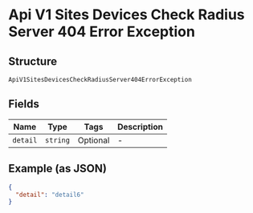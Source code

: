 
# Api V1 Sites Devices Check Radius Server 404 Error Exception

## Structure

`ApiV1SitesDevicesCheckRadiusServer404ErrorException`

## Fields

| Name | Type | Tags | Description |
|  --- | --- | --- | --- |
| `detail` | `string` | Optional | - |

## Example (as JSON)

```json
{
  "detail": "detail6"
}
```

